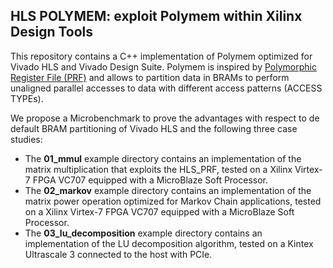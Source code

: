 ## HLS POLYMEM: exploit Polymem within Xilinx Design Tools ##

This repository contains a C++ implementation of Polymem optimized for Vivado HLS and Vivado Design Suite.
Polymem is inspired by [Polymorphic Register File (PRF)](https://repository.tudelft.nl/islandora/object/uuid:6da2ee07-99df-450d-93bd-2367725f4f70/datastream/OBJ) and allows to partition data in BRAMs 
to perform unaligned parallel accesses to data with different access patterns (ACCESS TYPEs).

We propose a Microbenchmark to prove the advantages with respect to de default BRAM partitioning of Vivado HLS and the following three case studies:
* The **01_mmul** example directory contains an implementation of the matrix multiplication that exploits the HLS_PRF, tested on a Xilinx Virtex-7 FPGA VC707 equipped with a MicroBlaze Soft Processor. 
* The **02_markov** example directory contains an implementation of the matrix power operation optimized for Markov Chain applications, tested on a Xilinx Virtex-7 FPGA VC707 equipped with a MicroBlaze Soft Processor. 
* The **03_lu_decomposition** example directory contains an implementation of the LU decomposition algorithm, tested on a Kintex Ultrascale 3 connected to the host with PCIe. 
